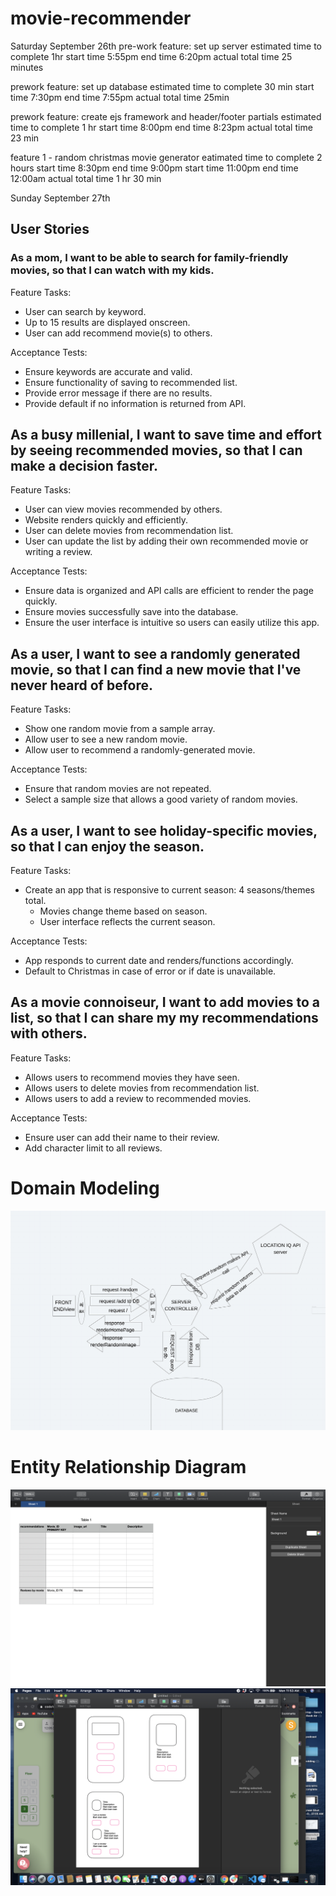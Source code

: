 # movie-recommender

Saturday September 26th
pre-work feature: set up server
estimated time to complete 1hr
start time 5:55pm
end time 6:20pm
actual total time 25 minutes

prework feature: set up database
estimated time to complete 30 min
start time 7:30pm
end time 7:55pm
actual total time 25min

prework feature: create ejs framework and header/footer partials
estimated time to complete 1 hr
start time 8:00pm
end time 8:23pm
actual total time 23 min

feature 1 - random christmas movie generator
eatimated time to complete 2 hours
start time 8:30pm 
end time 9:00pm
start time 11:00pm
end time 12:00am
actual total time 1 hr 30 min

Sunday September 27th

## User Stories

### As a mom, I want to be able to search for family-friendly movies, so that I can watch with my kids. 

Feature Tasks:
- User can search by keyword.
- Up to 15 results are displayed onscreen.
- User can add recommend movie(s) to others.

Acceptance Tests:
- Ensure keywords are accurate and valid. 
- Ensure functionality of saving to recommended list. 
- Provide error message if there are no results.
- Provide default if no information is returned from API. 

## As a busy millenial, I want to save time and effort by seeing recommended movies, so that I can make a decision faster.

Feature Tasks:
- User can view movies recommended by others. 
- Website renders quickly and efficiently.
- User can delete movies from recommendation list.
- User can update the list by adding their own recommended movie or writing a review.

Acceptance Tests:
- Ensure data is organized and API calls are efficient to render the page quickly.
- Ensure movies successfully save into the database.
- Ensure the user interface is intuitive so users can easily utilize this app. 

## As a user, I want to see a randomly generated movie, so that I can find a new movie that I've never heard of before. 

Feature Tasks:
- Show one random movie from a sample array.
- Allow user to see a new random movie. 
- Allow user to recommend a randomly-generated movie.

Acceptance Tests:
- Ensure that random movies are not repeated.
- Select a sample size that allows a good variety of random movies.

## As a user, I want to see holiday-specific movies, so that I can enjoy the season. 

Feature Tasks:
- Create an app that is responsive to current season: 4 seasons/themes total.
  - Movies change theme based on season.
  - User interface reflects the current season. 

Acceptance Tests:
- App responds to current date and renders/functions accordingly.
- Default to Christmas in case of error or if date is unavailable. 

## As a movie connoiseur, I want to add movies to a list, so that I can share my my recommendations with others. 

Feature Tasks:
- Allows users to recommend movies they have seen.
- Allows users to delete movies from recommendation list.
- Allows users to add a review to recommended movies.

Acceptance Tests:
- Ensure user can add their name to their review.
- Add character limit to all reviews. 

# Domain Modeling
![Domain Model](public/img/domain-model.jpeg)

# Entity Relationship Diagram
![EntityRelationshipDiagram](public/img/wireframe1.png)
![EntityRelationshipDiagram 2](public/img/wireframe2.png)